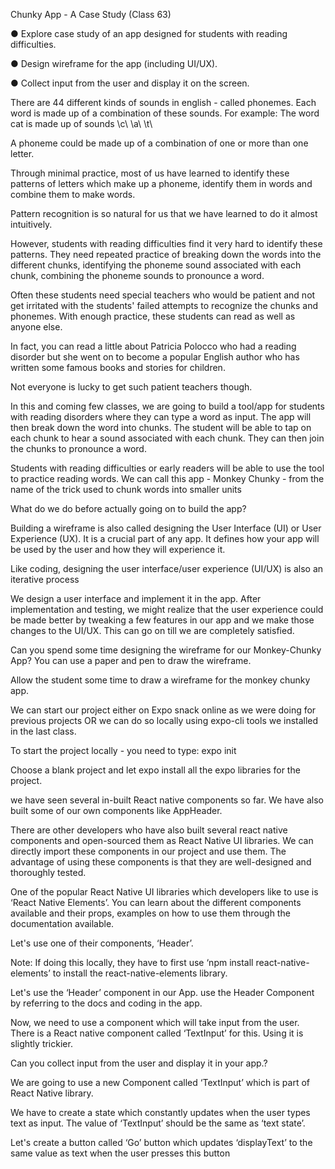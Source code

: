 Chunky App - A Case Study (Class 63)

● Explore case study of an app designed for students with reading difficulties. 

● Design wireframe for the app (including UI/UX). 

● Collect input from the user and display it on the screen.

There are 44 different kinds of sounds in english - called phonemes. Each word is made up of a combination of these sounds. For example: The word cat is made up of sounds \c\ \a\ \t\

A phoneme could be made up of a combination of one or more than one letter.

Through minimal practice, most of us have learned to identify these patterns of letters which make up a phoneme, identify them in words and combine them to make words.

Pattern recognition is so natural for us that we have learned to do it almost intuitively.

However, students with reading difficulties find it very hard to identify these patterns. They need repeated practice of breaking down the words into the different chunks, identifying the phoneme sound associated with each chunk, combining the phoneme sounds to pronounce a word.

Often these students need special teachers who would be patient and not get irritated with the students' failed attempts to recognize the chunks and phonemes. With enough practice, these students can read as well as anyone else.

In fact, you can read a little about Patricia Polocco who had a reading disorder but she went on to become a popular English author who has written some famous books and stories for children.

Not everyone is lucky to get such patient teachers though.

In this and coming few classes, we are going to build a tool/app for students with reading disorders where they can type a word as input. The app will then break down the word into chunks. The student will be able to tap on each chunk to hear a sound associated with each chunk. They can then join the chunks to pronounce a word.

Students with reading difficulties or early readers will be able to use the tool to practice reading words. We can call this app - Monkey Chunky - from the name of the trick used to chunk words into smaller units

What do we do before actually going on to build the app?

Building a wireframe is also called designing the User Interface (UI) or User Experience (UX). It is a crucial part of any app. It defines how your app will be used by the user and how they will experience it.

Like coding, designing the user interface/user experience (UI/UX) is also an iterative process

We design a user interface and implement it in the app. After implementation and testing, we might realize that the user experience could be made better by tweaking a few features in our app and we make those changes to the UI/UX. This can go on till we are completely satisfied.

Can you spend some time designing the wireframe for our Monkey-Chunky App? You can use a paper and pen to draw the wireframe.

Allow the student some time to draw a wireframe for the monkey chunky app.

We can start our project either on Expo snack online as we were doing for previous projects OR we can do so locally using expo-cli tools we installed in the last class.

To start the project locally - you need to type: expo init <project name>

Choose a blank project and let expo install all the expo libraries for the project.

we have seen several in-built React native components so far. We have also built some of our own components like AppHeader.

There are other developers who have also built several react native components and open-sourced them as React Native UI libraries. We can directly import these components in our project and use them. The advantage of using these components is that they are well-designed and thoroughly tested.

One of the popular React Native UI libraries which developers like to use is ‘React Native Elements’. You can learn about the different components available and their props, examples on how to use them through the documentation available.

Let's use one of their components, ‘Header’.

Note: If doing this locally, they have to first use ‘npm install react-native-elements’ to install the react-native-elements library.

Let's use the ‘Header’ component in our App. use the Header Component by referring to the docs and coding in the app.

Now, we need to use a component which will take input from the user. There is a React native component called ‘TextInput’ for this. Using it is slightly trickier.

Can you collect input from the user and display it in your app.?

We are going to use a new Component called ‘TextInput’ which is part of React Native library.

We have to create a state which constantly updates when the user types text as input. The value of ‘TextInput’ should be the same as ‘text state’.

Let's create a button called ‘Go’ button which updates ‘displayText’ to the same value as text when the user presses this button